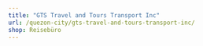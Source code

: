 ```yaml
---
title: "GTS Travel and Tours Transport Inc"
url: /quezon-city/gts-travel-and-tours-transport-inc/
shop: Reisebüro
---
```

